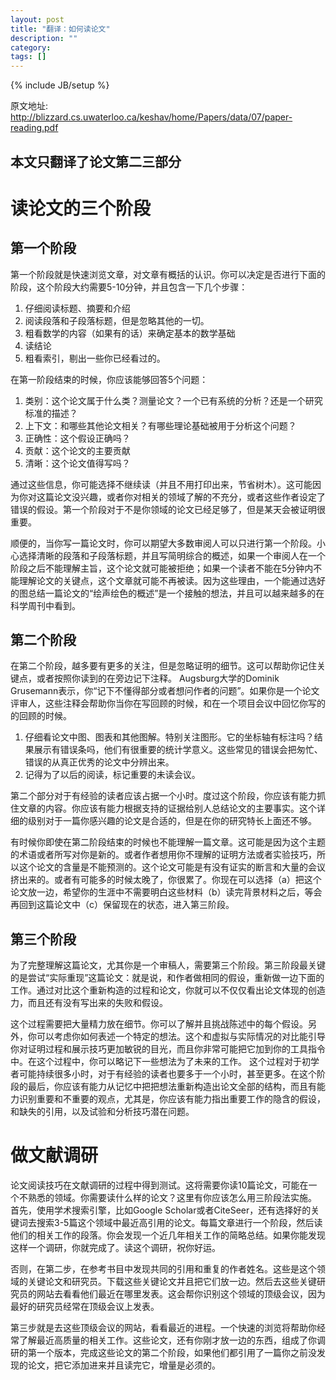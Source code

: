 ```yaml
---
layout: post
title: "翻译：如何读论文"
description: ""
category: 
tags: []
---
```

{% include JB/setup %}

原文地址: http://blizzard.cs.uwaterloo.ca/keshav/home/Papers/data/07/paper-reading.pdf

本文只翻译了论文第二三部分
-----------------------------------------

# 读论文的三个阶段

## 第一个阶段

第一个阶段就是快速浏览文章，对文章有概括的认识。你可以决定是否进行下面的阶段，这个阶段大约需要5-10分钟，并且包含一下几个步骤：
1. 仔细阅读标题、摘要和介绍
2. 阅读段落和子段落标题，但是忽略其他的一切。
3. 粗看数学的内容（如果有的话）来确定基本的数学基础
4. 读结论
5. 粗看索引，剔出一些你已经看过的。

在第一阶段结束的时候，你应该能够回答5个问题：

1. 类别：这个论文属于什么类？测量论文？一个已有系统的分析？还是一个研究标准的描述？
2. 上下文：和哪些其他论文相关？有哪些理论基础被用于分析这个问题？
3. 正确性：这个假设正确吗？
4. 贡献：这个论文的主要贡献
5. 清晰：这个论文值得写吗？

通过这些信息，你可能选择不继续读（并且不用打印出来，节省树木）。这可能因为你对这篇论文没兴趣，或者你对相关的领域了解的不充分，或者这些作者设定了错误的假设。第一个阶段对于不是你领域的论文已经足够了，但是某天会被证明很重要。

顺便的，当你写一篇论文时，你可以期望大多数审阅人可以只进行第一个阶段。小心选择清晰的段落和子段落标题，并且写简明综合的概述，如果一个审阅人在一个阶段之后不能理解主旨，这个论文就可能被拒绝；如果一个读者不能在5分钟内不能理解论文的关键点，这个文章就可能不再被读。因为这些理由，一个能通过选好的图总结一篇论文的“绘声绘色的概述”是一个接触的想法，并且可以越来越多的在科学周刊中看到。

## 第二个阶段

在第二个阶段，越多要有更多的关注，但是忽略证明的细节。这可以帮助你记住关键点，或者按照你读到的在旁边记下注释。 Augsburg大学的Dominik Grusemann表示，你“记下不懂得部分或者想问作者的问题”。如果你是一个论文评审人，这些注释会帮助你当你在写回顾的时候，和在一个项目会议中回忆你写的的回顾的时候。

1. 仔细看论文中图、图表和其他图解。特别关注图形。它的坐标轴有标注吗？结果展示有错误条吗，他们有很重要的统计学意义。这些常见的错误会把匆忙、错误的从真正优秀的论文中分辨出来。
2. 记得为了以后的阅读，标记重要的未读会议。

第二个部分对于有经验的读者应该占据一个小时。度过这个阶段，你应该有能力抓住文章的内容。你应该有能力根据支持的证据给别人总结论文的主要事实。这个详细的级别对于一篇你感兴趣的论文是合适的，但是在你的研究特长上面还不够。

有时候你即使在第二阶段结束的时候也不能理解一篇文章。这可能是因为这个主题的术语或者所写对你是新的。或者作者想用你不理解的证明方法或者实验技巧，所以这个论文的含量是不能预测的。这个论文可能是有没有证实的断言和大量的会议挤出来的。或者有可能多的时候太晚了，你很累了。你现在可以选择（a）把这个论文放一边，希望你的生涯中不需要明白这些材料（b）读完背景材料之后，等会再回到这篇论文中（c）保留现在的状态，进入第三阶段。

## 第三个阶段

为了完整理解这篇论文，尤其你是一个审稿人，需要第三个阶段。第三阶段最关键的是尝试“实际重现”这篇论文：就是说，和作者做相同的假设，重新做一边下面的工作。通过对比这个重新构造的过程和论文，你就可以不仅仅看出论文体现的创造力，而且还有没有写出来的失败和假设。

这个过程需要把大量精力放在细节。你可以了解并且挑战陈述中的每个假设。另外，你可以考虑你如何表述一个特定的想法。这个和虚拟与实际情况的对比能引导你对证明过程和展示技巧更加敏锐的目光，而且你非常可能把它加到你的工具指令中。在这个过程中，你可以略记下一些想法为了未来的工作。
这个过程对于初学者可能持续很多小时，对于有经验的读者也要多于一个小时，甚至更多。在这个阶段的最后，你应该有能力从记忆中把把想法重新构造出论文全部的结构，而且有能力识别重要和不重要的观点，尤其是，你应该有能力指出重要工作的隐含的假设，和缺失的引用，以及试验和分析技巧潜在问题。

# 做文献调研

论文阅读技巧在文献调研的过程中得到测试。这将需要你读10篇论文，可能在一个不熟悉的领域。你需要读什么样的论文？这里有你应该怎么用三阶段法实施。
首先，使用学术搜索引擎，比如Google Scholar或者CiteSeer，还有选择好的关键词去搜索3-5篇这个领域中最近高引用的论文。每篇文章进行一个阶段，然后读他们的相关工作的段落。你会发现一个近几年相关工作的简略总结。如果你能发现这样一个调研，你就完成了。读这个调研，祝你好运。

否则，在第二步，在参考书目中发现共同的引用和重复的作者姓名。这些是这个领域的关键论文和研究员。下载这些关键论文并且把它们放一边。然后去这些关键研究员的网站去看看他们最近在哪里发表。这会帮你识别这个领域的顶级会议，因为最好的研究员经常在顶级会议上发表。

第三步就是去这些顶级会议的网站，看看最近的进程。一个快速的浏览将帮助你经常了解最近高质量的相关工作。这些论文，还有你刚才放一边的东西，组成了你调研的第一个版本，完成这些论文的第二个阶段，如果他们都引用了一篇你之前没发现的论文，把它添加进来并且读完它，增量是必须的。
